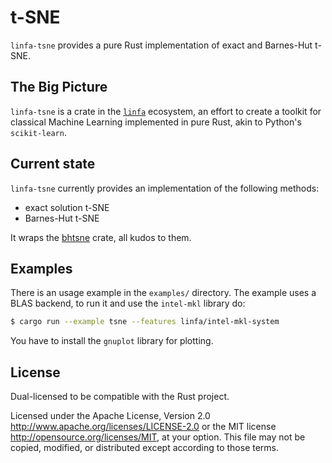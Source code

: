 # t-SNE

`linfa-tsne` provides a pure Rust implementation of exact and Barnes-Hut t-SNE.

## The Big Picture

`linfa-tsne` is a crate in the [`linfa`](https://crates.io/crates/linfa) ecosystem, an effort to create a toolkit for classical Machine Learning implemented in pure Rust, akin to Python's `scikit-learn`.

## Current state

`linfa-tsne` currently provides an implementation of the following methods: 

- exact solution t-SNE
- Barnes-Hut t-SNE

It wraps the [bhtsne](https://github.com/frjnn/bhtsne) crate, all kudos to them.

## Examples

There is an usage example in the `examples/` directory. The example uses a BLAS backend, to run it and use the `intel-mkl` library do:

```bash
$ cargo run --example tsne --features linfa/intel-mkl-system
```

You have to install the `gnuplot` library for plotting.

## License
Dual-licensed to be compatible with the Rust project.

Licensed under the Apache License, Version 2.0 <http://www.apache.org/licenses/LICENSE-2.0> or the MIT license <http://opensource.org/licenses/MIT>, at your option. This file may not be copied, modified, or distributed except according to those terms.

